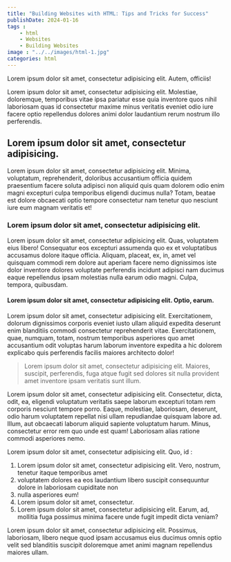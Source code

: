 ```yaml
---
title: "Building Websites with HTML: Tips and Tricks for Success"
publishDate: 2024-01-16
tags :
    - html
    - Websites
    - Building Websites
image : "../../images/html-1.jpg"
categories: html
---
```

Lorem ipsum dolor sit amet, consectetur adipisicing elit. Autem, officiis!

Lorem ipsum dolor sit amet, consectetur adipisicing elit. Molestiae, doloremque, temporibus vitae ipsa pariatur esse quia inventore quos nihil laboriosam quas id consectetur maxime minus veritatis eveniet odio iure facere optio repellendus dolores animi dolor laudantium rerum nostrum illo perferendis.

## Lorem ipsum dolor sit amet, consectetur adipisicing.

Lorem ipsum dolor sit amet, consectetur adipisicing elit. Minima, voluptatum, reprehenderit, doloribus accusantium officia quidem praesentium facere soluta adipisci non aliquid quis quam dolorem odio enim magni excepturi culpa temporibus eligendi ducimus nulla? Totam, beatae est dolore obcaecati optio tempore consectetur nam tenetur quo nesciunt iure eum magnam veritatis et!

### Lorem ipsum dolor sit amet, consectetur adipisicing elit.

Lorem ipsum dolor sit amet, consectetur adipisicing elit. Quas, voluptatem eius libero! Consequatur eos excepturi assumenda quo ex et voluptatibus accusamus dolore itaque officia. Aliquam, placeat, ex, in, amet vel quisquam commodi rem dolore aut aperiam facere nemo dignissimos iste dolor inventore dolores voluptate perferendis incidunt adipisci nam ducimus eaque repellendus ipsam molestias nulla earum odio magni. Culpa, tempora, quibusdam.

#### Lorem ipsum dolor sit amet, consectetur adipisicing elit. Optio, earum.

Lorem ipsum dolor sit amet, consectetur adipisicing elit. Exercitationem, dolorum dignissimos corporis eveniet iusto ullam aliquid expedita deserunt enim blanditiis commodi consectetur reprehenderit vitae. Exercitationem, quae, numquam, totam, nostrum temporibus asperiores quo amet accusantium odit voluptas harum laborum inventore expedita a hic dolorem explicabo quis perferendis facilis maiores architecto dolor!

>Lorem ipsum dolor sit amet, consectetur adipisicing elit. Maiores, suscipit, perferendis, fuga atque fugit sed dolores sit nulla provident amet inventore ipsam veritatis sunt illum.

Lorem ipsum dolor sit amet, consectetur adipisicing elit. Consectetur, dicta, odit, ea, eligendi voluptatum veritatis saepe laborum excepturi totam rem corporis nesciunt tempore porro. Eaque, molestiae, laboriosam, deserunt, odio harum voluptatem repellat nisi ullam repudiandae quisquam labore ad. Illum, aut obcaecati laborum aliquid sapiente voluptatum harum. Minus, consectetur error rem quo unde est quam! Laboriosam alias ratione commodi asperiores nemo.

Lorem ipsum dolor sit amet, consectetur adipisicing elit. Quo, id :

1. Lorem ipsum dolor sit amet, consectetur adipisicing elit. Vero, nostrum, tenetur itaque temporibus amet
2. voluptatem dolores ea eos laudantium libero suscipit consequuntur dolore in laboriosam cupiditate non
3. nulla asperiores eum!
4. Lorem ipsum dolor sit amet, consectetur.
5. Lorem ipsum dolor sit amet, consectetur adipisicing elit. Earum, ad, mollitia fuga possimus minima facere unde fugit impedit dicta veniam?

Lorem ipsum dolor sit amet, consectetur adipisicing elit. Possimus, laboriosam, libero neque quod ipsam accusamus eius ducimus omnis optio velit sed blanditiis suscipit doloremque amet animi magnam repellendus maiores ullam.
